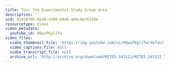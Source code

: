 ```yaml
---
title: Tour the Experimental Study Group Area
description: ''
uid: 9191870b-8ed8-4380-b0e6-a66c8bf6359e
resourcetype: Video
video_metadata:
  youtube_id: 9QwiP6glJfw
video_files:
  video_thumbnail_file: 'https://img.youtube.com/vi/9QwiP6glJfw/default.jpg'
  video_captions_file: null
  video_transcript_file: null
  archive_url: 'http://archive.org/download/MITES.S41S12/MITES_S41S12_Teaching12_300k.mp4'
---
```

